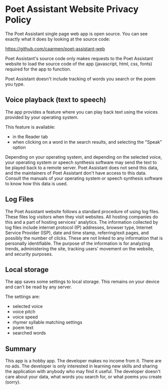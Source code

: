 Poet Assistant Website Privacy Policy
=====================================

The Poet Assistant single page web app is open source. You can see
exactly what it does by looking at the source code:

https://github.com/caarmen/poet-assistant-web

Poet Assistant's source code only makes requests to the Poet
Assistant website to load the source code of the app (javascript,
html, css, fonts) required for the app to function.

Poet Assistant doesn't include tracking of words you search or the
poem you type.

Voice playback (text to speech)
-------------------------------
The app provides a feature where you can play back text using the
voices provided by your operating system.

This feature is available:
* in the Reader tab
* when clicking on a word in the search results, and selecting the
  "Speak" option

Depending on your operating system, and depending on the selected
voice, your operating system or speech synthesis software may send
the text to be played back to a remote server. Poet Assistant does
not send this data, and the maintainers of Poet Assistant don't have
access to this data. Consult the manuals of your operating system or
speech synthesis software to know how this data is used.

Log Files
---------
The Poet Assistant website follows a standard procedure of using log
files. These files log visitors when they visit websites. All hosting
companies do this and a part of hosting services' analytics. The
information collected by log files include internet protocol (IP)
addresses, browser type, Internet Service Provider (ISP), date and
time stamp, referring/exit pages, and possibly the number of clicks.
These are not linked to any information that is personally
identifiable. The purpose of the information is for analyzing trends,
administering the site, tracking users' movement on the website, and
security purposes.

Local storage
-------------
The app saves some settings to local storage. This remains on your
device and can't be read by any server.

The settings are:
* selected voice
* voice pitch
* voice speed
* rhymer syllable matching settings
* poem text
* searched words

Summary
-------
This app is a hobby app. The developer makes no income from it. There
are no ads. The developer is only interested in learning new skills
and sharing the application with anybody who may find it useful. The
developer doesn't care about your data, what words you search for, or
what poems you create (sorry).

